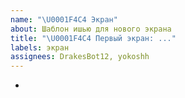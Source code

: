 ```yaml
---
name: "\U0001F4C4 Экран"
about: Шаблон ишью для нового экрана
title: "\U0001F4C4 Первый экран: ..."
labels: экран
assignees: DrakesBot12, yokoshh
---
```


-
